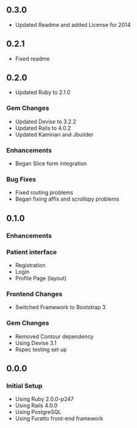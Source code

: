 ## 0.3.0
- Updated Readme and added License for 2014

## 0.2.1
- Fixed readme

## 0.2.0
- Updated Ruby to 2.1.0

### Gem Changes
- Updated Devise to 3.2.2
- Updated Rails to 4.0.2
- Updated Kaminari and Jbuilder

### Enhancements
- Began Slice form integration

### Bug Fixes
- Fixed routing problems
- Began fixing affix and scrollspy problems

## 0.1.0

### Enhancements

### Patient interface
- Registration
- Login
- Profile Page (layout)

### Frontend Changes
- Switched Framework to Bootstrap 3

### Gem Changes
- Removed Contour dependency
- Using Devise 3.1
- Rspec testing set up

## 0.0.0

### Initial Setup
- Using Ruby 2.0.0-p247
- Using Rails 4.0.0
- Using PostgreSQL
- Using Furatto front-end framework
